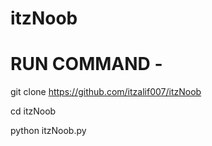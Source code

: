 # itzNoob

# RUN COMMAND - 


git clone https://github.com/itzalif007/itzNoob


cd itzNoob

python itzNoob.py
